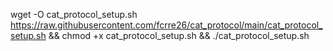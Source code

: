 wget -O cat_protocol_setup.sh https://raw.githubusercontent.com/fcrre26/cat_protocol/main/cat_protocol_setup.sh && chmod +x cat_protocol_setup.sh && ./cat_protocol_setup.sh
